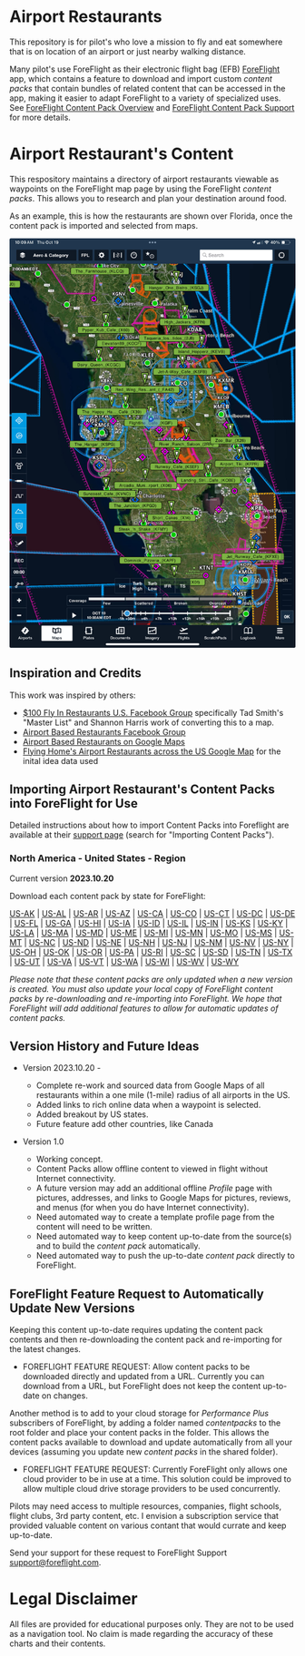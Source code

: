 # Airport Restaurants

This repository is for pilot's who love a mission to fly and eat somewhere that is on location
of an airport or just nearby walking distance.  

Many pilot's use ForeFlight as their electronic flight bag (EFB) [ForeFlight](https://www.foreflight.com/) app,
which contains a feature to download and import custom *content packs* that contain  bundles of related 
content that can be accessed in the app, making it easier to adapt ForeFlight to a variety of specialized uses.
See [ForeFlight Content Pack Overview](https://www.foreflight.com/products/foreflight-mobile/user-content/content-packs) and [ForeFlight Content Pack Support](https://foreflight.com/support/content-packs/) 
for more details.

# Airport Restaurant's Content

This respository maintains a directory of airport restaurants viewable as waypoints on the ForeFlight map page by using the ForeFlight *content packs*.  This allows you to research and plan your destination around food.

As an example, this is how the restaurants are shown over Florida, once
the content pack is imported and selected from maps. 

<p align="center">
  <img width="600" src="docs/img/florida.jpg" />
</p>

## Inspiration and Credits

This work was inspired by others:

* [$100 Fly In Restaurants U.S. Facebook Group](https://www.facebook.com/groups/835536180175591) specifically Tad Smith's "Master List" and Shannon Harris work of converting this to a map.
* [Airport Based Restaurants Facebook Group](https://www.facebook.com/groups/724017862273138)
* [Airport Based Restaurants on Google Maps](https://www.google.com/maps/d/embed?mid=1ESeubCk9sDWafBt8iQ4dzXu97tftJBQ&hl=en&ehbc=2E312F&fbclid=IwAR0pxghD-9-qjVp166ebeCYMnEOpqAXOfqoKARUX1Tr5rWK2F8bplGpDelg&ll=48.50138401582604%2C-109.82212150000001&z=4)
* [Flying Home's Airport Restaurants across the US Google Map](https://www.google.com/maps/d/embed?mid=1ESeubCk9sDWafBt8iQ4dzXu97tftJBQ&hl=en&ehbc=2E312F&fbclid=IwAR0pxghD-9-qjVp166ebeCYMnEOpqAXOfqoKARUX1Tr5rWK2F8bplGpDelg&ll=48.50138401582604%2C-109.82212150000001&z=4) for the inital idea data used
  
## Importing Airport Restaurant's Content Packs into ForeFlight for Use 

Detailed instructions about how to import Content Packs into
Foreflight are available at their [support
page](https://www.foreflight.com/support/content-packs/) 
(search for "Importing Content Packs").

### North America - United States - Region ###

Current version **2023.10.20**

Download each content pack by state for ForeFlight:

<a href="https://ingramleedy.github.io/Airport_Restaurants/contentpacks/US-AK.zip">US-AK</a> | <a href="https://ingramleedy.github.io/Airport_Restaurants/contentpacks/US-AL.zip">US-AL</a> | <a href="https://ingramleedy.github.io/Airport_Restaurants/contentpacks/US-AR.zip">US-AR</a> | <a href="https://ingramleedy.github.io/Airport_Restaurants/contentpacks/US-AZ.zip">US-AZ</a> | <a href="https://ingramleedy.github.io/Airport_Restaurants/contentpacks/US-CA.zip">US-CA</a> | <a href="https://ingramleedy.github.io/Airport_Restaurants/contentpacks/US-CO.zip">US-CO</a> | <a href="https://ingramleedy.github.io/Airport_Restaurants/contentpacks/US-CT.zip">US-CT</a> | <a href="https://ingramleedy.github.io/Airport_Restaurants/contentpacks/US-DC.zip">US-DC</a> | <a href="https://ingramleedy.github.io/Airport_Restaurants/contentpacks/US-DE.zip">US-DE</a> | <a href="https://ingramleedy.github.io/Airport_Restaurants/contentpacks/US-FL.zip">US-FL</a> | <a href="https://ingramleedy.github.io/Airport_Restaurants/contentpacks/US-GA.zip">US-GA</a> | <a href="https://ingramleedy.github.io/Airport_Restaurants/contentpacks/US-HI.zip">US-HI</a> | <a href="https://ingramleedy.github.io/Airport_Restaurants/contentpacks/US-IA.zip">US-IA</a> | <a href="https://ingramleedy.github.io/Airport_Restaurants/contentpacks/US-ID.zip">US-ID</a> | <a href="https://ingramleedy.github.io/Airport_Restaurants/contentpacks/US-IL.zip">US-IL</a> | <a href="https://ingramleedy.github.io/Airport_Restaurants/contentpacks/US-IN.zip">US-IN</a> | <a href="https://ingramleedy.github.io/Airport_Restaurants/contentpacks/US-KS.zip">US-KS</a> | <a href="https://ingramleedy.github.io/Airport_Restaurants/contentpacks/US-KY.zip">US-KY</a> | <a href="https://ingramleedy.github.io/Airport_Restaurants/contentpacks/US-LA.zip">US-LA</a> | <a href="https://ingramleedy.github.io/Airport_Restaurants/contentpacks/US-MA.zip">US-MA</a> | <a href="https://ingramleedy.github.io/Airport_Restaurants/contentpacks/US-MD.zip">US-MD</a> | <a href="https://ingramleedy.github.io/Airport_Restaurants/contentpacks/US-ME.zip">US-ME</a> | <a href="https://ingramleedy.github.io/Airport_Restaurants/contentpacks/US-MI.zip">US-MI</a> | <a href="https://ingramleedy.github.io/Airport_Restaurants/contentpacks/US-MN.zip">US-MN</a> | <a href="https://ingramleedy.github.io/Airport_Restaurants/contentpacks/US-MO.zip">US-MO</a> | <a href="https://ingramleedy.github.io/Airport_Restaurants/contentpacks/US-MS.zip">US-MS</a> | <a href="https://ingramleedy.github.io/Airport_Restaurants/contentpacks/US-MT.zip">US-MT</a> | <a href="https://ingramleedy.github.io/Airport_Restaurants/contentpacks/US-NC.zip">US-NC</a> | <a href="https://ingramleedy.github.io/Airport_Restaurants/contentpacks/US-ND.zip">US-ND</a> | <a href="https://ingramleedy.github.io/Airport_Restaurants/contentpacks/US-NE.zip">US-NE</a> | <a href="https://ingramleedy.github.io/Airport_Restaurants/contentpacks/US-NH.zip">US-NH</a> | <a href="https://ingramleedy.github.io/Airport_Restaurants/contentpacks/US-NJ.zip">US-NJ</a> | <a href="https://ingramleedy.github.io/Airport_Restaurants/contentpacks/US-NM.zip">US-NM</a> | <a href="https://ingramleedy.github.io/Airport_Restaurants/contentpacks/US-NV.zip">US-NV</a> | <a href="https://ingramleedy.github.io/Airport_Restaurants/contentpacks/US-NY.zip">US-NY</a> | <a href="https://ingramleedy.github.io/Airport_Restaurants/contentpacks/US-OH.zip">US-OH</a> | <a href="https://ingramleedy.github.io/Airport_Restaurants/contentpacks/US-OK.zip">US-OK</a> | <a href="https://ingramleedy.github.io/Airport_Restaurants/contentpacks/US-OR.zip">US-OR</a> | <a href="https://ingramleedy.github.io/Airport_Restaurants/contentpacks/US-PA.zip">US-PA</a> | <a href="https://ingramleedy.github.io/Airport_Restaurants/contentpacks/US-RI.zip">US-RI</a> | <a href="https://ingramleedy.github.io/Airport_Restaurants/contentpacks/US-SC.zip">US-SC</a> | <a href="https://ingramleedy.github.io/Airport_Restaurants/contentpacks/US-SD.zip">US-SD</a> | <a href="https://ingramleedy.github.io/Airport_Restaurants/contentpacks/US-TN.zip">US-TN</a> | <a href="https://ingramleedy.github.io/Airport_Restaurants/contentpacks/US-TX.zip">US-TX</a> | <a href="https://ingramleedy.github.io/Airport_Restaurants/contentpacks/US-UT.zip">US-UT</a> | <a href="https://ingramleedy.github.io/Airport_Restaurants/contentpacks/US-VA.zip">US-VA</a> | <a href="https://ingramleedy.github.io/Airport_Restaurants/contentpacks/US-VT.zip">US-VT</a> | <a href="https://ingramleedy.github.io/Airport_Restaurants/contentpacks/US-WA.zip">US-WA</a> | <a href="https://ingramleedy.github.io/Airport_Restaurants/contentpacks/US-WI.zip">US-WI</a> | <a href="https://ingramleedy.github.io/Airport_Restaurants/contentpacks/US-WV.zip">US-WV</a> | <a href="https://ingramleedy.github.io/Airport_Restaurants/contentpacks/US-WY.zip">US-WY</a> 

*Please note that these content packs are only updated when a new version is created. You must also update your 
local copy of ForeFlight content packs by re-downloading and re-importing into ForeFlight.   We hope that ForeFlight
will add additional features to allow for automatic updates of content packs.*

## Version History and Future Ideas
* Version 2023.10.20 -
   * Complete re-work and sourced data from Google Maps of
all restaurants within a one mile (1-mile) radius of all airports in the US.
   * Added links to rich online data when a waypoint is selected.
   * Added breakout by US states.
   * Future feature add other countries, like Canada

* Version 1.0
   * Working concept.
   * Content Packs allow offline content to 
viewed in flight without Internet connectivity.  
   * A future version may add an additional offline *Profile* page with pictures, 
addresses, and links to Google Maps for pictures, reviews, and menus 
(for when you do have Internet connectivity).
   * Need automated way to create a
template profile page from the content will need to be written.
   * Need automated way to keep content up-to-date from the source(s) and to build the *content pack* automatically.
   * Need automated way to push the up-to-date *content pack* directly to ForeFlight. 

## ForeFlight Feature Request to Automatically Update New Versions

Keeping this content up-to-date requires updating the content pack contents 
and then re-downloading the content pack and re-importing for the 
latest changes. 

* FOREFLIGHT FEATURE REQUEST: Allow content packs to be downloaded
directly and updated from a URL. Currently you can download from a URL, but 
ForeFlight does not keep the content up-to-date on changes.

Another method is to add to your cloud storage for *Performance Plus* 
subscribers of ForeFlight, by adding a folder named 
*contentpacks* to the root folder and place your content packs in
the folder. This allows the content packs available to download and update
automatically from all your devices (assuming you update new *content packs*
in the shared folder).

* FOREFLIGHT FEATURE REQUEST: Currently ForeFlight only allows one cloud provider to be in use at a time. This solution could be
improved to allow multiple cloud drive storage providers to be used concurrently.

Pilots may need access to multiple resources, companies, flight schools, 
flight clubs, 3rd party content, etc. I envision a subscription service that
provided valuable content on various contant that would currate and 
keep up-to-date.

Send your support for these request to ForeFlight Support [support@foreflight.com](mailto:support@foreflight.com).

 
# Legal Disclaimer

All files are provided for educational purposes only. They are not to
be used as a navigation tool. No claim is made regarding the accuracy
of these charts and their contents.


